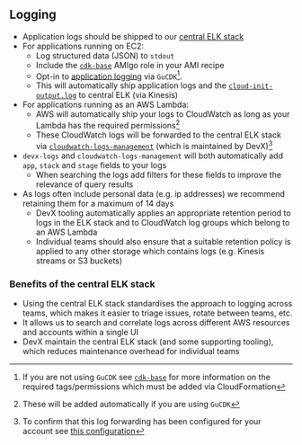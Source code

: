 Logging
--------

* Application logs should be shipped to our [central ELK stack](https://github.com/guardian/deploy-tools-platform#logging-platform)
* For applications running on EC2:
  * Log structured data (JSON) to `stdout`
  * Include the [`cdk-base`](https://amigo.gutools.co.uk/roles#cdk-base) AMIgo role in your AMI recipe
  * Opt-in to [application logging](https://guardian.github.io/cdk/interfaces/patterns.GuEc2AppProps.html#applicationLogging)
  via `GuCDK`[^1].
  * This will automatically ship application logs and the
  [`cloud-init-output.log`](https://docs.aws.amazon.com/AWSEC2/latest/UserGuide/user-data.html#user-data-shell-scripts)
  to central ELK (via Kinesis)
* For applications running as an AWS Lambda:
  * AWS will automatically ship your logs to CloudWatch as long as your Lambda has the required permissions[^2]
  * These CloudWatch logs will be forwarded to the central ELK stack via
  [`cloudwatch-logs-management`](https://github.com/guardian/cloudwatch-logs-management) (which is maintained by DevX)[^3]
* `devx-logs` and `cloudwatch-logs-management` will both automatically add `app`, `stack` and `stage` fields to your
logs
  * When searching the logs add filters for these fields to improve the relevance of query results
* As logs often include personal data (e.g. ip addresses) we recommend retaining them for a maximum of 14 days
  * DevX tooling automatically applies an appropriate retention period to logs in the ELK stack and to CloudWatch log
  groups which belong to an AWS Lambda
  * Individual teams should also ensure that a suitable retention policy is applied to any other storage which contains
  logs (e.g. Kinesis streams or S3 buckets)

### Benefits of the central ELK stack

* Using the central ELK stack standardises the approach to logging across teams, which makes it easier to triage issues,
rotate between teams, etc.
* It allows us to search and correlate logs across different AWS resources and accounts within a single UI
* DevX maintain the central ELK stack (and some supporting tooling), which reduces maintenance overhead for individual
teams

[^1]: If you are not using `GuCDK` see [`cdk-base`](https://amigo.gutools.co.uk/roles#cdk-base) for more information on
the required tags/permissions which must be added via CloudFormation
[^2]: These will be added automatically if you are using `GuCDK`
[^3]: To confirm that this log forwarding has been configured for your account see
[this configuration](https://github.com/guardian/cloudwatch-logs-management/blob/main/packages/cdk/bin/cdk.ts)
